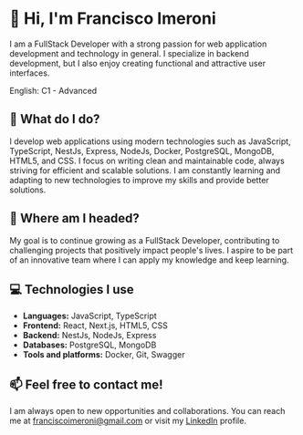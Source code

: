 # 👋 Hi, I'm Francisco Imeroni
I am a FullStack Developer with a strong passion for web application development and technology in general. I specialize in backend development, but I also enjoy creating functional and attractive user interfaces.

English: C1 - Advanced

## 🚀 What do I do?
I develop web applications using modern technologies such as JavaScript, TypeScript, NestJs, Express, NodeJs, Docker, PostgreSQL, MongoDB, HTML5, and CSS.
I focus on writing clean and maintainable code, always striving for efficient and scalable solutions.
I am constantly learning and adapting to new technologies to improve my skills and provide better solutions.

## 🎯 Where am I headed?
My goal is to continue growing as a FullStack Developer, contributing to challenging projects that positively impact people's lives. I aspire to be part of an innovative team where I can apply my knowledge and keep learning.

## 💻 Technologies I use
- **Languages:** JavaScript, TypeScript
- **Frontend:** React, Next.js, HTML5, CSS
- **Backend:** NestJs, NodeJs, Express
- **Databases:** PostgreSQL, MongoDB
- **Tools and platforms:** Docker, Git, Swagger

## 📫 Feel free to contact me!
I am always open to new opportunities and collaborations. You can reach me at franciscoimeroni@gmail.com or visit my [LinkedIn](https://www.linkedin.com/in/francisco-imeroni-010b77280/) profile.
